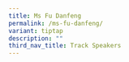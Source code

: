 ```yaml
---
title: Ms Fu Danfeng
permalink: /ms-fu-danfeng/
variant: tiptap
description: ""
third_nav_title: Track Speakers
---
```

